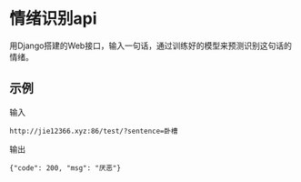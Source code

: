 # 情绪识别api

用Django搭建的Web接口，输入一句话，通过训练好的模型来预测识别这句话的情绪。

## 示例
输入
```
http://jie12366.xyz:86/test/?sentence=卧槽
```
输出
```
{"code": 200, "msg": "厌恶"}
```
